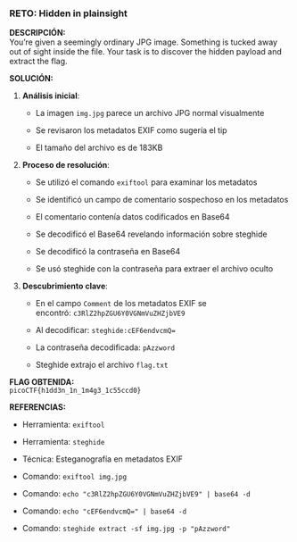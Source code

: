 ### **RETO:** Hidden in plainsight

**DESCRIPCIÓN:**  
You’re given a seemingly ordinary JPG image. Something is tucked away out of sight inside the file. Your task is to discover the hidden payload and extract the flag.

**SOLUCIÓN:**

1. **Análisis inicial**:
    
    - La imagen `img.jpg` parece un archivo JPG normal visualmente
        
    - Se revisaron los metadatos EXIF como sugería el tip
        
    - El tamaño del archivo es de 183KB
        
2. **Proceso de resolución**:
    
    - Se utilizó el comando `exiftool` para examinar los metadatos
        
    - Se identificó un campo de comentario sospechoso en los metadatos
        
    - El comentario contenía datos codificados en Base64
        
    - Se decodificó el Base64 revelando información sobre steghide
        
    - Se decodificó la contraseña en Base64
        
    - Se usó steghide con la contraseña para extraer el archivo oculto
        
3. **Descubrimiento clave**:
    
    - En el campo `Comment` de los metadatos EXIF se encontró: `c3RlZ2hpZGU6Y0VGNmVuZHZjbVE9`
        
    - Al decodificar: `steghide:cEF6endvcmQ=`
        
    - La contraseña decodificada: `pAzzword`
        
    - Steghide extrajo el archivo `flag.txt`
        

**FLAG OBTENIDA:**  
`picoCTF{h1dd3n_1n_1m4g3_1c55ccd0}`

**REFERENCIAS:**

- Herramienta: `exiftool`
    
- Herramienta: `steghide`
    
- Técnica: Esteganografía en metadatos EXIF
    
- Comando: `exiftool img.jpg`
    
- Comando: `echo "c3RlZ2hpZGU6Y0VGNmVuZHZjbVE9" | base64 -d`
    
- Comando: `echo "cEF6endvcmQ=" | base64 -d`
    
- Comando: `steghide extract -sf img.jpg -p "pAzzword"`